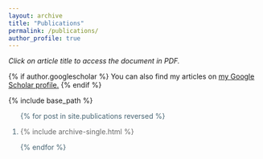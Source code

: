 ```yaml
---
layout: archive
title: "Publications"
permalink: /publications/
author_profile: true
---
```


<script type='text/javascript' src='https://d1bxh8uas1mnw7.cloudfront.net/assets/embed.js'></script>

<style>
ol {
 color: #476573;
}
ol p {
 color: #696969;
 font-size: 1em;
}
</style>

<i>Click on article title to access the document in PDF.</i>
 
{% if author.googlescholar %}
  You can also find my articles on <u><a href="{{author.googlescholar}}">my Google Scholar profile</a>.</u>
{% endif %}

{% include base_path %}

<ol>
{% for post in site.publications reversed  %}
<li>
<p>{% include archive-single.html %}</p>
</li>
{% endfor %}
</ol>

